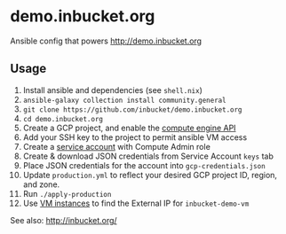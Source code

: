 # demo.inbucket.org

Ansible config that powers http://demo.inbucket.org

## Usage

1. Install ansible and dependencies (see `shell.nix`)
2. `ansible-galaxy collection install community.general`
3. `git clone https://github.com/inbucket/demo.inbucket.org`
4. `cd demo.inbucket.org`
5. Create a GCP project, and enable the [compute engine API]
6. Add your SSH key to the project to permit ansible VM access
7. Create a [service account] with Compute Admin role
8. Create & download JSON credentials from Service Account `keys` tab
9. Place JSON credentials for the account into `gcp-credentials.json`
10. Update `production.yml` to reflect your desired GCP project ID, region,
   and zone.
11. Run `./apply-production`
12. Use [VM instances] to find the External IP for `inbucket-demo-vm`

See also: http://inbucket.org/

[compute engine API]: https://console.cloud.google.com/apis/library/compute.googleapis.com 
[service account]:    https://console.cloud.google.com/iam-admin/serviceaccounts/create
[VM instances]:       https://console.cloud.google.com/compute/instances
